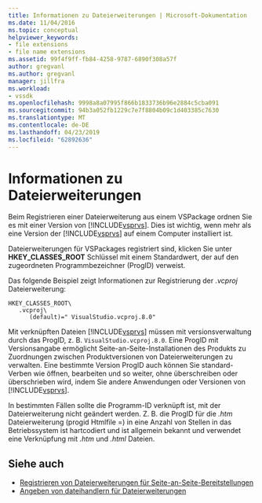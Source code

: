 ```yaml
---
title: Informationen zu Dateierweiterungen | Microsoft-Dokumentation
ms.date: 11/04/2016
ms.topic: conceptual
helpviewer_keywords:
- file extensions
- file name extensions
ms.assetid: 99f4f9ff-fb84-4258-9787-6890f308a57f
author: gregvanl
ms.author: gregvanl
manager: jillfra
ms.workload:
- vssdk
ms.openlocfilehash: 9998a8a07995f866b1833736b96e2884c5cba091
ms.sourcegitcommit: 94b3a052fb1229c7e7f8804b09c1d403385c7630
ms.translationtype: MT
ms.contentlocale: de-DE
ms.lasthandoff: 04/23/2019
ms.locfileid: "62892636"
---
```

# <a name="about-file-name-extensions"></a>Informationen zu Dateierweiterungen
Beim Registrieren einer Dateierweiterung aus einem VSPackage ordnen Sie es mit einer Version von [!INCLUDE[vsprvs](../code-quality/includes/vsprvs_md.md)]. Dies ist wichtig, wenn mehr als eine Version der [!INCLUDE[vsprvs](../code-quality/includes/vsprvs_md.md)] auf einem Computer installiert ist.

 Dateierweiterungen für VSPackages registriert sind, klicken Sie unter **HKEY_CLASSES_ROOT** Schlüssel mit einem Standardwert, der auf den zugeordneten Programmbezeichner (ProgID) verweist.

 Das folgende Beispiel zeigt Informationen zur Registrierung der *.vcproj* Dateierweiterung:

```
HKEY_CLASSES_ROOT\
   .vcproj\
      (default)=" VisualStudio.vcproj.8.0"
```

 Mit verknüpften Dateien [!INCLUDE[vsprvs](../code-quality/includes/vsprvs_md.md)] müssen mit versionsverwaltung durch das ProgID, z. B. `VisualStudio.vcproj.8.0`. Eine ProgID mit Versionsangabe ermöglicht Seite-an-Seite-Installationen des Produkts zu Zuordnungen zwischen Produktversionen von Dateierweiterungen zu verwalten. Eine bestimmte Version ProgID auch können Sie standard-Verben wie öffnen, bearbeiten und so weiter, ohne überschreiben oder überschrieben wird, indem Sie andere Anwendungen oder Versionen von [!INCLUDE[vsprvs](../code-quality/includes/vsprvs_md.md)].

 In bestimmten Fällen sollte die Programm-ID verknüpft ist, mit der Dateierweiterung nicht geändert werden. Z. B. die ProgID für die *.htm* Dateierweiterung (progid Htmlfile =) in eine Anzahl von Stellen in das Betriebssystem ist hartcodiert und ist allgemein bekannt und verwendet eine Verknüpfung mit *.htm* und *.html* Dateien.

## <a name="see-also"></a>Siehe auch
- [Registrieren von Dateierweiterungen für Seite-an-Seite-Bereitstellungen](../extensibility/registering-file-name-extensions-for-side-by-side-deployments.md)
- [Angeben von dateihandlern für Dateierweiterungen](../extensibility/specifying-file-handlers-for-file-name-extensions.md)